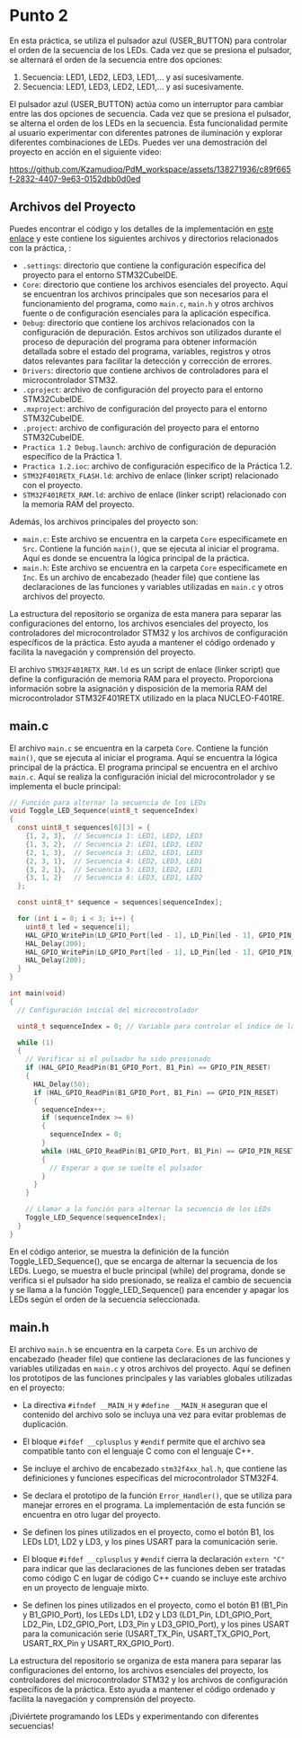 
# Punto 2

En esta práctica, se utiliza el pulsador azul (USER_BUTTON) para controlar el orden de la secuencia de los LEDs. Cada vez que se presiona el pulsador, se alternará el orden de la secuencia entre dos opciones:

1. Secuencia: LED1, LED2, LED3, LED1,... y así sucesivamente.
2. Secuencia: LED1, LED3, LED2, LED1,... y así sucesivamente.

El pulsador azul (USER_BUTTON) actúa como un interruptor para cambiar entre las dos opciones de secuencia. Cada vez que se presiona el pulsador, se alterna el orden de los LEDs en la secuencia. Esta funcionalidad permite al usuario experimentar con diferentes patrones de iluminación y explorar diferentes combinaciones de LEDs. Puedes ver una demostración del proyecto en acción en el siguiente video:

https://github.com/Kzamudioq/PdM_workspace/assets/138271936/c89f665f-2832-4407-9e63-0152dbb0d0ed


## Archivos del Proyecto


Puedes encontrar el código y los detalles de la implementación en [este enlace](https://github.com/Kzamudioq/PdM_workspace/tree/main/Practica%201/Practica%201.2) y este contiene los siguientes archivos y directorios relacionados con la práctica, :

- `.settings`: directorio que contiene la configuración específica del proyecto para el entorno STM32CubeIDE.
- `Core`: directorio que contiene los archivos esenciales del proyecto. Aquí se encuentran los archivos principales que son necesarios para el funcionamiento del programa, como `main.c`, `main.h` y otros archivos fuente o de configuración esenciales para la aplicación específica.
- `Debug`: directorio que contiene los archivos relacionados con la configuración de depuración. Estos archivos son utilizados durante el proceso de depuración del programa para obtener información detallada sobre el estado del programa, variables, registros y otros datos relevantes para facilitar la detección y corrección de errores.
- `Drivers`: directorio que contiene archivos de controladores para el microcontrolador STM32.
- `.cproject`: archivo de configuración del proyecto para el entorno STM32CubeIDE.
- `.mxproject`: archivo de configuración del proyecto para el entorno STM32CubeIDE.
- `.project`: archivo de configuración del proyecto para el entorno STM32CubeIDE.
- `Practica 1.2 Debug.launch`: archivo de configuración de depuración específico de la Práctica 1.
- `Practica 1.2.ioc`: archivo de configuración específico de la Práctica 1.2.
- `STM32F401RETX_FLASH.ld`: archivo de enlace (linker script) relacionado con el proyecto.
- `STM32F401RETX_RAM.ld`: archivo de enlace (linker script) relacionado con la memoria RAM del proyecto.

Además, los archivos principales del proyecto son:

- `main.c`: Este archivo se encuentra en la carpeta `Core` especificamete en `Src`. Contiene la función `main()`, que se ejecuta al iniciar el programa. Aquí es donde se encuentra la lógica principal de la práctica.
- `main.h`: Este archivo se encuentra en la carpeta `Core` especificamete en `Inc`. Es un archivo de encabezado (header file) que contiene las declaraciones de las funciones y variables utilizadas en `main.c` y otros archivos del proyecto.

La estructura del repositorio se organiza de esta manera para separar las configuraciones del entorno, los archivos esenciales del proyecto, los controladores del microcontrolador STM32 y los archivos de configuración específicos de la práctica. Esto ayuda a mantener el código ordenado y facilita la navegación y comprensión del proyecto.

El archivo `STM32F401RETX_RAM.ld` es un script de enlace (linker script) que define la configuración de memoria RAM para el proyecto. Proporciona información sobre la asignación y disposición de la memoria RAM del microcontrolador STM32F401RETX utilizado en la placa NUCLEO-F401RE.

## main.c

El archivo `main.c` se encuentra en la carpeta `Core`. Contiene la función `main()`, que se ejecuta al iniciar el programa. Aquí se encuentra la lógica principal de la práctica. El programa principal se encuentra en el archivo `main.c`. Aquí se realiza la configuración inicial del microcontrolador y se implementa el bucle principal:

```c
// Función para alternar la secuencia de los LEDs
void Toggle_LED_Sequence(uint8_t sequenceIndex)
{
  const uint8_t sequences[6][3] = {
    {1, 2, 3},  // Secuencia 1: LED1, LED2, LED3
    {1, 3, 2},  // Secuencia 2: LED1, LED3, LED2
    {2, 1, 3},  // Secuencia 3: LED2, LED1, LED3
    {2, 3, 1},  // Secuencia 4: LED2, LED3, LED1
    {3, 2, 1},  // Secuencia 5: LED3, LED2, LED1
    {3, 1, 2}   // Secuencia 6: LED3, LED1, LED2
  };

  const uint8_t* sequence = sequences[sequenceIndex];

  for (int i = 0; i < 3; i++) {
    uint8_t led = sequence[i];
    HAL_GPIO_WritePin(LD_GPIO_Port[led - 1], LD_Pin[led - 1], GPIO_PIN_SET);
    HAL_Delay(200);
    HAL_GPIO_WritePin(LD_GPIO_Port[led - 1], LD_Pin[led - 1], GPIO_PIN_RESET);
    HAL_Delay(200);
  }
}

int main(void)
{
  // Configuración inicial del microcontrolador

  uint8_t sequenceIndex = 0; // Variable para controlar el índice de la secuencia de LEDs

  while (1)
  {
    // Verificar si el pulsador ha sido presionado
    if (HAL_GPIO_ReadPin(B1_GPIO_Port, B1_Pin) == GPIO_PIN_RESET)
    {
      HAL_Delay(50);
      if (HAL_GPIO_ReadPin(B1_GPIO_Port, B1_Pin) == GPIO_PIN_RESET)
      {
        sequenceIndex++;
        if (sequenceIndex >= 6)
        {
          sequenceIndex = 0;
        }
        while (HAL_GPIO_ReadPin(B1_GPIO_Port, B1_Pin) == GPIO_PIN_RESET)
        {
          // Esperar a que se suelte el pulsador
        }
      }
    }

    // Llamar a la función para alternar la secuencia de los LEDs
    Toggle_LED_Sequence(sequenceIndex);
  }
}
```
En el código anterior, se muestra la definición de la función Toggle_LED_Sequence(), que se encarga de alternar la secuencia de los LEDs. Luego, se muestra el bucle principal (while) del programa, donde se verifica si el pulsador ha sido presionado, se realiza el cambio de secuencia y se llama a la función Toggle_LED_Sequence() para encender y apagar los LEDs según el orden de la secuencia seleccionada.

## main.h

El archivo `main.h` se encuentra en la carpeta `Core`. Es un archivo de encabezado (header file) que contiene las declaraciones de las funciones y variables utilizadas en `main.c` y otros archivos del proyecto. Aquí se definen los prototipos de las funciones principales y las variables globales utilizadas en el proyecto:

- La directiva `#ifndef __MAIN_H` y `#define __MAIN_H` aseguran que el contenido del archivo solo se incluya una vez para evitar problemas de duplicación.

- El bloque `#ifdef __cplusplus` y `#endif` permite que el archivo sea compatible tanto con el lenguaje C como con el lenguaje C++.

- Se incluye el archivo de encabezado `stm32f4xx_hal.h`, que contiene las definiciones y funciones específicas del microcontrolador STM32F4.

- Se declara el prototipo de la función `Error_Handler()`, que se utiliza para manejar errores en el programa. La implementación de esta función se encuentra en otro lugar del proyecto.

- Se definen los pines utilizados en el proyecto, como el botón B1, los LEDs LD1, LD2 y LD3, y los pines USART para la comunicación serie.

- El bloque `#ifdef __cplusplus` y `#endif` cierra la declaración `extern "C"` para indicar que las declaraciones de las funciones deben ser tratadas como código C en lugar de código C++ cuando se incluye este archivo en un proyecto de lenguaje mixto.
  
- Se definen los pines utilizados en el proyecto, como el botón B1 (B1_Pin y B1_GPIO_Port), los LEDs LD1, LD2 y LD3 (LD1_Pin, LD1_GPIO_Port, LD2_Pin, LD2_GPIO_Port, LD3_Pin y LD3_GPIO_Port), y los pines USART para la comunicación serie (USART_TX_Pin, USART_TX_GPIO_Port, USART_RX_Pin y USART_RX_GPIO_Port).


La estructura del repositorio se organiza de esta manera para separar las configuraciones del entorno, los archivos esenciales del proyecto, los controladores del microcontrolador STM32 y los archivos de configuración específicos de la práctica. Esto ayuda a mantener el código ordenado y facilita la navegación y comprensión del proyecto.

¡Diviértete programando los LEDs y experimentando con diferentes secuencias!
